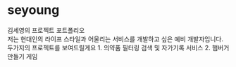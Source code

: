 # seyoung
<div> 김세영의 프로젝트 포트폴리오 </div>
<a> 저는 현대인의 라이프 스타일과 어울리는 서비스를 개발하고 싶은 예비 개발자입니다. </a>
<a> </a>
<a> 두가지의 프로젝트를 보여드릴게요</a>
<a> </a>
<a> 1. 의약품 필터링 검색 및 자가기록 서비스 </a>
<a></a>
<a> 2. 햄버거 만들기 게임</a>
